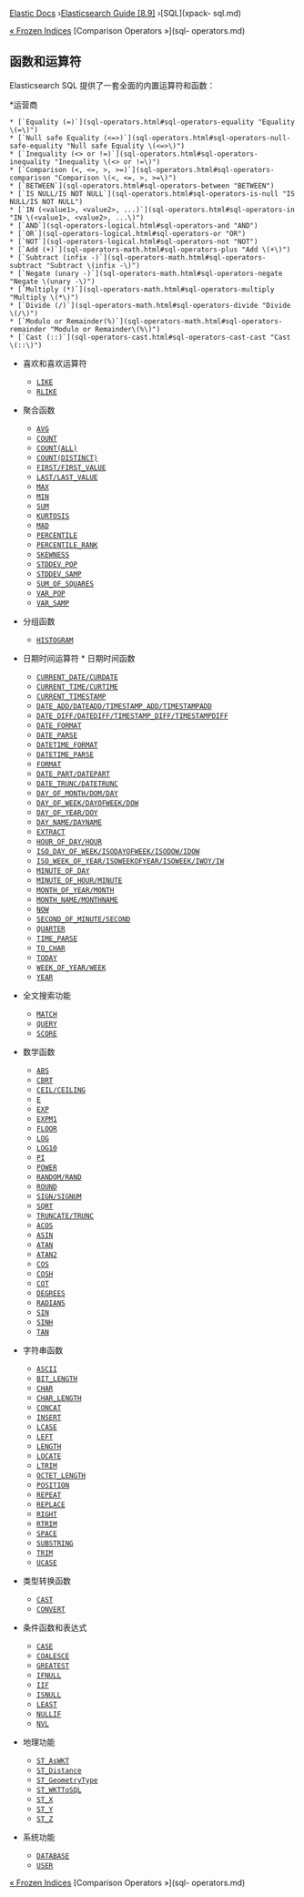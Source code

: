 

[Elastic Docs](/guide/) ›[Elasticsearch Guide [8.9]](index.md) ›[SQL](xpack-
sql.md)

[« Frozen Indices](sql-index-frozen.md) [Comparison Operators »](sql-
operators.md)

## 函数和运算符

Elasticsearch SQL 提供了一套全面的内置运算符和函数：

*运营商

    * [`Equality (=)`](sql-operators.html#sql-operators-equality "Equality \(=\)")
    * [`Null safe Equality (<=>)`](sql-operators.html#sql-operators-null-safe-equality "Null safe Equality \(<=>\)")
    * [`Inequality (<> or !=)`](sql-operators.html#sql-operators-inequality "Inequality \(<> or !=\)")
    * [`Comparison (<, <=, >, >=)`](sql-operators.html#sql-operators-comparison "Comparison \(<, <=, >, >=\)")
    * [`BETWEEN`](sql-operators.html#sql-operators-between "BETWEEN")
    * [`IS NULL/IS NOT NULL`](sql-operators.html#sql-operators-is-null "IS NULL/IS NOT NULL")
    * [`IN (<value1>, <value2>, ...)`](sql-operators.html#sql-operators-in "IN \(<value1>, <value2>, ...\)")
    * [`AND`](sql-operators-logical.html#sql-operators-and "AND")
    * [`OR`](sql-operators-logical.html#sql-operators-or "OR")
    * [`NOT`](sql-operators-logical.html#sql-operators-not "NOT")
    * [`Add (+)`](sql-operators-math.html#sql-operators-plus "Add \(+\)")
    * [`Subtract (infix -)`](sql-operators-math.html#sql-operators-subtract "Subtract \(infix -\)")
    * [`Negate (unary -)`](sql-operators-math.html#sql-operators-negate "Negate \(unary -\)")
    * [`Multiply (*)`](sql-operators-math.html#sql-operators-multiply "Multiply \(*\)")
    * [`Divide (/)`](sql-operators-math.html#sql-operators-divide "Divide \(/\)")
    * [`Modulo or Remainder(%)`](sql-operators-math.html#sql-operators-remainder "Modulo or Remainder\(%\)")
    * [`Cast (::)`](sql-operators-cast.html#sql-operators-cast-cast "Cast \(::\)")

* 喜欢和喜欢运算符

    * [`LIKE`](sql-like-rlike-operators.html#sql-like-operator "LIKE")
    * [`RLIKE`](sql-like-rlike-operators.html#sql-rlike-operator "RLIKE")

* 聚合函数

    * [`AVG`](sql-functions-aggs.html#sql-functions-aggs-avg "AVG")
    * [`COUNT`](sql-functions-aggs.html#sql-functions-aggs-count "COUNT")
    * [`COUNT(ALL)`](sql-functions-aggs.html#sql-functions-aggs-count-all "COUNT\(ALL\)")
    * [`COUNT(DISTINCT)`](sql-functions-aggs.html#sql-functions-aggs-count-distinct "COUNT\(DISTINCT\)")
    * [`FIRST/FIRST_VALUE`](sql-functions-aggs.html#sql-functions-aggs-first "FIRST/FIRST_VALUE")
    * [`LAST/LAST_VALUE`](sql-functions-aggs.html#sql-functions-aggs-last "LAST/LAST_VALUE")
    * [`MAX`](sql-functions-aggs.html#sql-functions-aggs-max "MAX")
    * [`MIN`](sql-functions-aggs.html#sql-functions-aggs-min "MIN")
    * [`SUM`](sql-functions-aggs.html#sql-functions-aggs-sum "SUM")
    * [`KURTOSIS`](sql-functions-aggs.html#sql-functions-aggs-kurtosis "KURTOSIS")
    * [`MAD`](sql-functions-aggs.html#sql-functions-aggs-mad "MAD")
    * [`PERCENTILE`](sql-functions-aggs.html#sql-functions-aggs-percentile "PERCENTILE")
    * [`PERCENTILE_RANK`](sql-functions-aggs.html#sql-functions-aggs-percentile-rank "PERCENTILE_RANK")
    * [`SKEWNESS`](sql-functions-aggs.html#sql-functions-aggs-skewness "SKEWNESS")
    * [`STDDEV_POP`](sql-functions-aggs.html#sql-functions-aggs-stddev-pop "STDDEV_POP")
    * [`STDDEV_SAMP`](sql-functions-aggs.html#sql-functions-aggs-stddev-samp "STDDEV_SAMP")
    * [`SUM_OF_SQUARES`](sql-functions-aggs.html#sql-functions-aggs-sum-squares "SUM_OF_SQUARES")
    * [`VAR_POP`](sql-functions-aggs.html#sql-functions-aggs-var-pop "VAR_POP")
    * [`VAR_SAMP`](sql-functions-aggs.html#sql-functions-aggs-var-samp "VAR_SAMP")

* 分组函数

    * [`HISTOGRAM`](sql-functions-grouping.html#sql-functions-grouping-histogram "HISTOGRAM")

* 日期时间运算符 * 日期时间函数

    * [`CURRENT_DATE/CURDATE`](sql-functions-datetime.html#sql-functions-current-date "CURRENT_DATE/CURDATE")
    * [`CURRENT_TIME/CURTIME`](sql-functions-datetime.html#sql-functions-current-time "CURRENT_TIME/CURTIME")
    * [`CURRENT_TIMESTAMP`](sql-functions-datetime.html#sql-functions-current-timestamp "CURRENT_TIMESTAMP")
    * [`DATE_ADD/DATEADD/TIMESTAMP_ADD/TIMESTAMPADD`](sql-functions-datetime.html#sql-functions-datetime-add "DATE_ADD/DATEADD/TIMESTAMP_ADD/TIMESTAMPADD")
    * [`DATE_DIFF/DATEDIFF/TIMESTAMP_DIFF/TIMESTAMPDIFF`](sql-functions-datetime.html#sql-functions-datetime-diff "DATE_DIFF/DATEDIFF/TIMESTAMP_DIFF/TIMESTAMPDIFF")
    * [`DATE_FORMAT`](sql-functions-datetime.html#sql-functions-datetime-dateformat "DATE_FORMAT")
    * [`DATE_PARSE`](sql-functions-datetime.html#sql-functions-datetime-dateparse "DATE_PARSE")
    * [`DATETIME_FORMAT`](sql-functions-datetime.html#sql-functions-datetime-datetimeformat "DATETIME_FORMAT")
    * [`DATETIME_PARSE`](sql-functions-datetime.html#sql-functions-datetime-datetimeparse "DATETIME_PARSE")
    * [`FORMAT`](sql-functions-datetime.html#sql-functions-datetime-format "FORMAT")
    * [`DATE_PART/DATEPART`](sql-functions-datetime.html#sql-functions-datetime-part "DATE_PART/DATEPART")
    * [`DATE_TRUNC/DATETRUNC`](sql-functions-datetime.html#sql-functions-datetime-trunc "DATE_TRUNC/DATETRUNC")
    * [`DAY_OF_MONTH/DOM/DAY`](sql-functions-datetime.html#sql-functions-datetime-day "DAY_OF_MONTH/DOM/DAY")
    * [`DAY_OF_WEEK/DAYOFWEEK/DOW`](sql-functions-datetime.html#sql-functions-datetime-dow "DAY_OF_WEEK/DAYOFWEEK/DOW")
    * [`DAY_OF_YEAR/DOY`](sql-functions-datetime.html#sql-functions-datetime-doy "DAY_OF_YEAR/DOY")
    * [`DAY_NAME/DAYNAME`](sql-functions-datetime.html#sql-functions-datetime-dayname "DAY_NAME/DAYNAME")
    * [`EXTRACT`](sql-functions-datetime.html#sql-functions-datetime-extract "EXTRACT")
    * [`HOUR_OF_DAY/HOUR`](sql-functions-datetime.html#sql-functions-datetime-hour "HOUR_OF_DAY/HOUR")
    * [`ISO_DAY_OF_WEEK/ISODAYOFWEEK/ISODOW/IDOW`](sql-functions-datetime.html#sql-functions-datetime-isodow "ISO_DAY_OF_WEEK/ISODAYOFWEEK/ISODOW/IDOW")
    * [`ISO_WEEK_OF_YEAR/ISOWEEKOFYEAR/ISOWEEK/IWOY/IW`](sql-functions-datetime.html#sql-functions-datetime-isoweek "ISO_WEEK_OF_YEAR/ISOWEEKOFYEAR/ISOWEEK/IWOY/IW")
    * [`MINUTE_OF_DAY`](sql-functions-datetime.html#sql-functions-datetime-minuteofday "MINUTE_OF_DAY")
    * [`MINUTE_OF_HOUR/MINUTE`](sql-functions-datetime.html#sql-functions-datetime-minute "MINUTE_OF_HOUR/MINUTE")
    * [`MONTH_OF_YEAR/MONTH`](sql-functions-datetime.html#sql-functions-datetime-month "MONTH_OF_YEAR/MONTH")
    * [`MONTH_NAME/MONTHNAME`](sql-functions-datetime.html#sql-functions-datetime-monthname "MONTH_NAME/MONTHNAME")
    * [`NOW`](sql-functions-datetime.html#sql-functions-now "NOW")
    * [`SECOND_OF_MINUTE/SECOND`](sql-functions-datetime.html#sql-functions-datetime-second "SECOND_OF_MINUTE/SECOND")
    * [`QUARTER`](sql-functions-datetime.html#sql-functions-datetime-quarter "QUARTER")
    * [`TIME_PARSE`](sql-functions-datetime.html#sql-functions-datetime-timeparse "TIME_PARSE")
    * [`TO_CHAR`](sql-functions-datetime.html#sql-functions-datetime-to_char "TO_CHAR")
    * [`TODAY`](sql-functions-datetime.html#sql-functions-today "TODAY")
    * [`WEEK_OF_YEAR/WEEK`](sql-functions-datetime.html#sql-functions-datetime-week "WEEK_OF_YEAR/WEEK")
    * [`YEAR`](sql-functions-datetime.html#sql-functions-datetime-year "YEAR")

* 全文搜索功能

    * [`MATCH`](sql-functions-search.html#sql-functions-search-match "MATCH")
    * [`QUERY`](sql-functions-search.html#sql-functions-search-query "QUERY")
    * [`SCORE`](sql-functions-search.html#sql-functions-search-score "SCORE")

* 数学函数

    * [`ABS`](sql-functions-math.html#sql-functions-math-abs "ABS")
    * [`CBRT`](sql-functions-math.html#sql-functions-math-cbrt "CBRT")
    * [`CEIL/CEILING`](sql-functions-math.html#sql-functions-math-ceil "CEIL/CEILING")
    * [`E`](sql-functions-math.html#sql-functions-math-e "E")
    * [`EXP`](sql-functions-math.html#sql-functions-math-exp "EXP")
    * [`EXPM1`](sql-functions-math.html#sql-functions-math-expm1 "EXPM1")
    * [`FLOOR`](sql-functions-math.html#sql-functions-math-floor "FLOOR")
    * [`LOG`](sql-functions-math.html#sql-functions-math-log "LOG")
    * [`LOG10`](sql-functions-math.html#sql-functions-math-log10 "LOG10")
    * [`PI`](sql-functions-math.html#sql-functions-math-pi "PI")
    * [`POWER`](sql-functions-math.html#sql-functions-math-power "POWER")
    * [`RANDOM/RAND`](sql-functions-math.html#sql-functions-math-random "RANDOM/RAND")
    * [`ROUND`](sql-functions-math.html#sql-functions-math-round "ROUND")
    * [`SIGN/SIGNUM`](sql-functions-math.html#sql-functions-math-sign "SIGN/SIGNUM")
    * [`SQRT`](sql-functions-math.html#sql-functions-math-sqrt "SQRT")
    * [`TRUNCATE/TRUNC`](sql-functions-math.html#sql-functions-math-truncate "TRUNCATE/TRUNC")
    * [`ACOS`](sql-functions-math.html#sql-functions-math-acos "ACOS")
    * [`ASIN`](sql-functions-math.html#sql-functions-math-asin "ASIN")
    * [`ATAN`](sql-functions-math.html#sql-functions-math-atan "ATAN")
    * [`ATAN2`](sql-functions-math.html#sql-functions-math-atan2 "ATAN2")
    * [`COS`](sql-functions-math.html#sql-functions-math-cos "COS")
    * [`COSH`](sql-functions-math.html#sql-functions-math-cosh "COSH")
    * [`COT`](sql-functions-math.html#sql-functions-math-cot "COT")
    * [`DEGREES`](sql-functions-math.html#sql-functions-math-degrees "DEGREES")
    * [`RADIANS`](sql-functions-math.html#sql-functions-math-radians "RADIANS")
    * [`SIN`](sql-functions-math.html#sql-functions-math-sin "SIN")
    * [`SINH`](sql-functions-math.html#sql-functions-math-sinh "SINH")
    * [`TAN`](sql-functions-math.html#sql-functions-math-tan "TAN")

* 字符串函数

    * [`ASCII`](sql-functions-string.html#sql-functions-string-ascii "ASCII")
    * [`BIT_LENGTH`](sql-functions-string.html#sql-functions-string-bit-length "BIT_LENGTH")
    * [`CHAR`](sql-functions-string.html#sql-functions-string-char "CHAR")
    * [`CHAR_LENGTH`](sql-functions-string.html#sql-functions-string-char-length "CHAR_LENGTH")
    * [`CONCAT`](sql-functions-string.html#sql-functions-string-concat "CONCAT")
    * [`INSERT`](sql-functions-string.html#sql-functions-string-insert "INSERT")
    * [`LCASE`](sql-functions-string.html#sql-functions-string-lcase "LCASE")
    * [`LEFT`](sql-functions-string.html#sql-functions-string-left "LEFT")
    * [`LENGTH`](sql-functions-string.html#sql-functions-string-length "LENGTH")
    * [`LOCATE`](sql-functions-string.html#sql-functions-string-locate "LOCATE")
    * [`LTRIM`](sql-functions-string.html#sql-functions-string-ltrim "LTRIM")
    * [`OCTET_LENGTH`](sql-functions-string.html#sql-functions-string-octet-length "OCTET_LENGTH")
    * [`POSITION`](sql-functions-string.html#sql-functions-string-position "POSITION")
    * [`REPEAT`](sql-functions-string.html#sql-functions-string-repeat "REPEAT")
    * [`REPLACE`](sql-functions-string.html#sql-functions-string-replace "REPLACE")
    * [`RIGHT`](sql-functions-string.html#sql-functions-string-right "RIGHT")
    * [`RTRIM`](sql-functions-string.html#sql-functions-string-rtrim "RTRIM")
    * [`SPACE`](sql-functions-string.html#sql-functions-string-space "SPACE")
    * [`SUBSTRING`](sql-functions-string.html#sql-functions-string-substring "SUBSTRING")
    * [`TRIM`](sql-functions-string.html#sql-functions-string-trim "TRIM")
    * [`UCASE`](sql-functions-string.html#sql-functions-string-ucase "UCASE")

* 类型转换函数

    * [`CAST`](sql-functions-type-conversion.html#sql-functions-type-conversion-cast "CAST")
    * [`CONVERT`](sql-functions-type-conversion.html#sql-functions-type-conversion-convert "CONVERT")

* 条件函数和表达式

    * [`CASE`](sql-functions-conditional.html#sql-functions-conditional-case "CASE")
    * [`COALESCE`](sql-functions-conditional.html#sql-functions-conditional-coalesce "COALESCE")
    * [`GREATEST`](sql-functions-conditional.html#sql-functions-conditional-greatest "GREATEST")
    * [`IFNULL`](sql-functions-conditional.html#sql-functions-conditional-ifnull "IFNULL")
    * [`IIF`](sql-functions-conditional.html#sql-functions-conditional-iif "IIF")
    * [`ISNULL`](sql-functions-conditional.html#sql-functions-conditional-isnull "ISNULL")
    * [`LEAST`](sql-functions-conditional.html#sql-functions-conditional-least "LEAST")
    * [`NULLIF`](sql-functions-conditional.html#sql-functions-conditional-nullif "NULLIF")
    * [`NVL`](sql-functions-conditional.html#sql-functions-conditional-nvl "NVL")

* 地理功能

    * [`ST_AsWKT`](sql-functions-geo.html#sql-functions-geo-st-as-wkt "ST_AsWKT")
    * [`ST_Distance`](sql-functions-geo.html#sql-functions-geo-st-distance "ST_Distance")
    * [`ST_GeometryType`](sql-functions-geo.html#sql-functions-geo-st-geometrytype "ST_GeometryType")
    * [`ST_WKTToSQL`](sql-functions-geo.html#sql-functions-geo-st-wkt-to-sql "ST_WKTToSQL")
    * [`ST_X`](sql-functions-geo.html#sql-functions-geo-st-x "ST_X")
    * [`ST_Y`](sql-functions-geo.html#sql-functions-geo-st-y "ST_Y")
    * [`ST_Z`](sql-functions-geo.html#sql-functions-geo-st-z "ST_Z")

* 系统功能

    * [`DATABASE`](sql-functions-system.html#sql-functions-system-database "DATABASE")
    * [`USER`](sql-functions-system.html#sql-functions-system-user "USER")

[« Frozen Indices](sql-index-frozen.md) [Comparison Operators »](sql-
operators.md)
